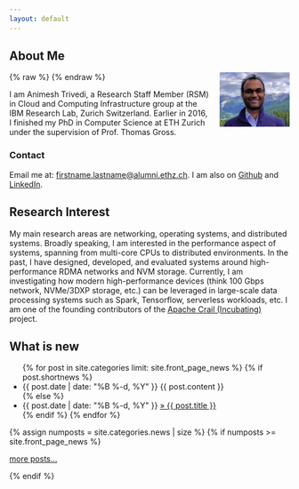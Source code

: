 ```yaml
---
layout: default
---
```


## About Me

{% raw %}
<a href="/images/animeshtrivedi-large.jpeg" title="View larger picture"><img src="/images/animeshtrivedi-small.jpeg" alt="Photo of Animesh Trivedi"
style="float:right;width:25%;max-width:150px;margin-left:15px;"/></a>
{% endraw %}

I am Animesh Trivedi, a Research Staff Member (RSM) in Cloud and Computing Infrastructure group at the IBM Research Lab, Zurich Switzerland. Earlier in 2016, I finished my PhD in Computer Science at ETH Zurich under the supervision of Prof. Thomas Gross.

### Contact
Email me at: firstname.lastname@alumni.ethz.ch. I am also on [Github](https://github.com/animeshtrivedi) and [LinkedIn](https://ch.linkedin.com/in/animesh-trivedi-5407aa2).


## Research Interest

My main research areas are networking, operating systems, and distributed systems. Broadly speaking, I am interested in the performance aspect of systems, spanning from multi-core CPUs to distributed environments. In the past, I have designed, developed, and evaluated systems around high-performance RDMA networks and NVM storage. Currently, I am investigating how modern high-performance devices (think 100 Gbps network, NVMe/3DXP storage, etc.) can be leveraged in large-scale data processing systems such as Spark, Tensorflow, serverless workloads, etc. I am one of the founding contributors of the [Apache Crail (Incubating)](https://crail.incubator.apache.org/) project. 


<h2>What is new</h2>
<ul class="news list-unstyled">
{% for post in site.categories limit: site.front_page_news %}
    {% if post.shortnews %}
        <li class="shortnews">
            <span class="date">{{ post.date | date: "%B %-d, %Y" }}</span>
            {{ post.content }}
        </li>
    {% else %}
        <li class="bloglink">
            <span class="date">{{ post.date | date: "%B %-d, %Y" }}</span>
            <a href="{{ post.url }}">&raquo; {{ post.title }}</a>
        </li>
    {% endif %}
{% endfor %}
</ul>
{% assign numposts = site.categories.news | size %}
{% if numposts >= site.front_page_news %}
<p><a href="{{ site.base }}/blog/">more posts&hellip;</a></p>
{% endif %}
